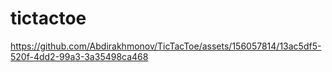 # tictactoe



https://github.com/Abdirakhmonov/TicTacToe/assets/156057814/13ac5df5-520f-4dd2-99a3-3a35498ca468

